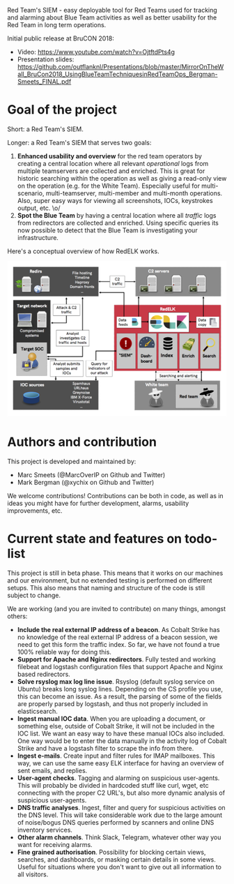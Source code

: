 Red Team's SIEM - easy deployable tool for Red Teams used for tracking and alarming about Blue Team activities as well as better usability for the Red Team in long term operations.

Initial public release at BruCON 2018:
- Video: https://www.youtube.com/watch?v=OjtftdPts4g
- Presentation slides: https://github.com/outflanknl/Presentations/blob/master/MirrorOnTheWall_BruCon2018_UsingBlueTeamTechniquesinRedTeamOps_Bergman-Smeets_FINAL.pdf

# Goal of the project #
Short: a Red Team's SIEM.

Longer: a Red Team's SIEM that serves two goals:
1. **Enhanced usability and overview** for the red team operators by creating a central location where all relevant _operational_ logs from multiple teamservers are collected and enriched. This is great for historic searching within the operation as well as giving a read-only view on the operation (e.g. for the White Team). Especially useful for multi-scenario, multi-teamserver, multi-member and multi-month operations. Also, super easy ways for viewing all screenshots, IOCs, keystrokes output, etc. \o/
2. **Spot the Blue Team** by having a central location where all _traffic_ logs from redirectors are collected and enriched. Using specific queries its now possible to detect that the Blue Team is investigating your infrastructure.  

Here's a conceptual overview of how RedELK works.

![](./images/redelk_overview.png)



# Authors and contribution #
This project is developed and maintained by:
- Marc Smeets (@MarcOverIP on Github and Twitter)
- Mark Bergman (@xychix on Github and Twitter)

We welcome contributions! Contributions can be both in code, as well as in ideas you might have for further development, alarms, usability improvements, etc. 



# Current state  and features on todo-list #
This project is still in beta phase. This means that it works on our machines and our environment, but no extended testing is performed on different setups. This also means that naming and structure of the code is still subject to change.

We are working (and you are invited to contribute) on many things, amongst others:
- **Include the real external IP address of a beacon**. As Cobalt Strike has no knowledge of the real external IP address of a beacon session, we need to get this form the traffic index. So far, we have not found a true 100% reliable way for doing this. 
- **Support for Apache and Nginx redirectors**. Fully tested and working filebeat and logstash configuration files that support Apache and Nginx based redirectors.
- **Solve rsyslog max log line issue**. Rsyslog (default syslog service on Ubuntu) breaks long syslog lines. Depending on the CS profile you use, this can become an issue. As a result, the parsing of some of the fields are properly parsed by logstash, and thus not properly included in elasticsearch.
- **Ingest manual IOC data**. When you are uploading a document, or something else, outside of Cobalt Strike, it will not be included in the IOC list. We want an easy way to have these manual IOCs also included. One way would be to enter the data manually in the activity log of Cobalt Strike and have a logstash filter to scrape the info from there.
- **Ingest e-mails**. Create input and filter rules for IMAP mailboxes. This way, we can use the same easy ELK interface for having an overview of sent emails, and replies.
- **User-agent checks**. Tagging and alarming on suspicious user-agents. This will probably be divided  in hardcoded stuff like curl, wget, etc connecting with the proper C2 URL's, but also more dynamic analysis of suspicious user-agents.
- **DNS traffic analyses**. Ingest, filter and query for suspicious activities on the DNS level. This will take considerable work due to the large amount of noise/bogus DNS queries performed  by scanners and online DNS inventory services. 
- **Other alarm channels**. Think Slack, Telegram, whatever other way you want for receiving alarms.
- **Fine grained authorisation**. Possibility for blocking certain views, searches, and dashboards, or masking certain details in some views. Useful for situations where you don't want to give out all information to all visitors. 
